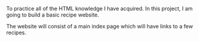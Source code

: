 To practice all of the HTML knowledge I have acquired. In this project, I am going to build a basic recipe website.

The website will consist of a main index page which will have links to a few recipes.
